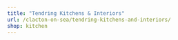 ```yaml
---
title: "Tendring Kitchens & Interiors"
url: /clacton-on-sea/tendring-kitchens-and-interiors/
shop: kitchen
---
```

